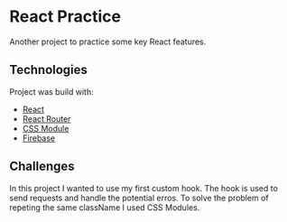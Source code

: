 # React Practice
Another project to practice some key React features.

## Technologies
Project was build with:
* [React](https://reactjs.org/)
* [React Router](https://reactrouter.com/)
* [CSS Module](https://github.com/css-modules/css-modules)
* [Firebase](https://firebase.google.com/)

## Challenges
In this project I wanted to use my first custom hook. The hook is used to send requests and handle the potential erros. To solve the problem of repeting the same className I used CSS Modules.
